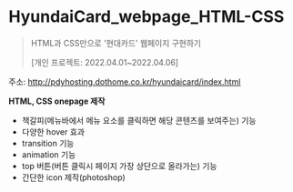 # HyundaiCard_webpage_HTML-CSS
>HTML과 CSS만으로 '현대카드' 웹페이지 구현하기
>
> [개인 프로젝트: 2022.04.01~2022.04.06]

주소: http://pdyhosting.dothome.co.kr/hyundaicard/index.html

**HTML, CSS onepage 제작**

* 책갈피(메뉴바에서 메뉴 요소를 클릭하면 해당 콘텐츠를 보여주는) 기능
* 다양한 hover 효과 
* transition 기능
* animation 기능
* top 버튼(버튼 클릭시 페이지 가장 상단으로 올라가는) 기능
* 간단한 icon 제작(photoshop)
